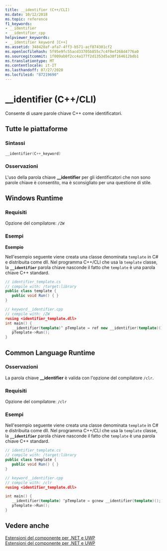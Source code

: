 ```yaml
---
title: __identifier (C++/CLI)
ms.date: 10/12/2018
ms.topic: reference
f1_keywords:
- __identifier
- __identifier_cpp
helpviewer_keywords:
- __identifier keyword [C++]
ms.assetid: 348428af-afa7-4ff3-b571-acf874301cf2
ms.openlocfilehash: 5f95e9fc55acd33705b855c7c4f0ef268d4776a0
ms.sourcegitcommit: 1f009ab0f2cc4a177f2d1353d5a38f164612bdb1
ms.translationtype: MT
ms.contentlocale: it-IT
ms.lasthandoff: 07/27/2020
ms.locfileid: "87219690"
---
```

# <a name="__identifier-ccli"></a>__identifier (C++/CLI)

Consente di usare parole chiave C++ come identificatori.

## <a name="all-platforms"></a>Tutte le piattaforme

### <a name="syntax"></a>Sintassi

```cpp
__identifier(C++_keyword)
```

### <a name="remarks"></a>Osservazioni

L'uso della parola chiave **__identifier** per gli identificatori che non sono parole chiave è consentito, ma è sconsigliato per una questione di stile.

## <a name="windows-runtime"></a>Windows Runtime

### <a name="requirements"></a>Requisiti

Opzione del compilatore: `/ZW`

### <a name="examples"></a>Esempi

**Esempio**

Nell'esempio seguente viene creata una classe denominata `template` in C# e distribuita come dll. Nel programma C++/CLI che usa la `template` classe, la **`__identifier`** parola chiave nasconde il fatto che `template` è una parola chiave C++ standard.

```csharp
// identifier_template.cs
// compile with: /target:library
public class template {
   public void Run() { }
}
```

```cpp
// keyword__identifier.cpp
// compile with: /ZW
#using <identifier_template.dll>
int main() {
   __identifier(template)^ pTemplate = ref new __identifier(template)();
   pTemplate->Run();
}
```

## <a name="common-language-runtime"></a>Common Language Runtime

### <a name="remarks"></a>Osservazioni

La parola chiave **__identifier** è valida con l'opzione del compilatore `/clr`.

### <a name="requirements"></a>Requisiti

Opzione del compilatore: `/clr`

### <a name="examples"></a>Esempi

Nell'esempio seguente viene creata una classe denominata `template` in C# e distribuita come dll. Nel programma C++/CLI che usa la `template` classe, la **`__identifier`** parola chiave nasconde il fatto che `template` è una parola chiave C++ standard.

```csharp
// identifier_template.cs
// compile with: /target:library
public class template {
   public void Run() { }
}
```

```cpp
// keyword__identifier.cpp
// compile with: /clr
#using <identifier_template.dll>

int main() {
   __identifier(template) ^pTemplate = gcnew __identifier(template)();
   pTemplate->Run();
}
```

## <a name="see-also"></a>Vedere anche

[Estensioni del componente per .NET e UWP](component-extensions-for-runtime-platforms.md)<br/>
[Estensioni del componente per .NET e UWP](component-extensions-for-runtime-platforms.md)
